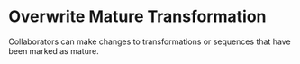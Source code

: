 # Overwrite Mature Transformation

Collaborators can make changes to transformations or sequences that have been marked as mature.
